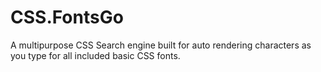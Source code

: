 # CSS.FontsGo
A multipurpose CSS Search engine built for auto rendering characters as you type for all included basic CSS fonts. 
